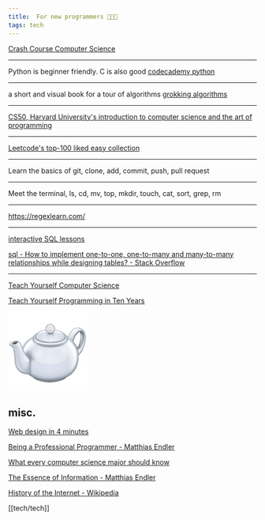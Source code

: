 ```yaml
---
title:  For new programmers 👩🏿‍💻 
tags: tech
---
```


[Crash Course Computer Science](https://www.youtube.com/playlist?list=PL8dPuuaLjXtNlUrzyH5r6jN9ulIgZBpdo)

---

Python is beginner friendly. C is also good  [codecademy python](https://www.codecademy.com/learn/learn-python)

---

a short and visual book for a tour of algorithms [grokking algorithms](http://93.174.95.29/main/9F2B390517083CF4485BA524B80815F5)


---

[CS50, Harvard University's introduction to computer science and the art of programming](https://www.youtube.com/playlist?list=PLhQjrBD2T381L3iZyDTxRwOBuUt6m1FnW)

---

[Leetcode's top-100 liked easy collection](https://leetcode.com/problemset/top-100-liked-questions/?difficulty=Easy)

---

Learn the basics of git, clone, add, commit, push, pull request
   
---

Meet the terminal, ls, cd, mv, top, mkdir, touch, cat, sort, grep, rm 

---

<https://regexlearn.com/>

---

[interactive SQL lessons](https://sqlbolt.com/)

[sql - How to implement one-to-one, one-to-many and many-to-many relationships while designing tables? - Stack Overflow](https://stackoverflow.com/questions/7296846/how-to-implement-one-to-one-one-to-many-and-many-to-many-relationships-while-de)

---

[Teach Yourself Computer Science](https://teachyourselfcs.com/)

[Teach Yourself Programming in Ten Years](http://norvig.com/21-days.html)

<a href="https://developer.mozilla.org/en-US/docs/Web/HTTP/Status/418">
<img src="/static/img/teapot.png">
</a>


## misc. 

[Web design in 4 minutes](https://jgthms.com/web-design-in-4-minutes/)

[Being a Professional Programmer - Matthias Endler](https://endler.dev/2017/professional-programming/)

[What every computer science major should know](http://matt.might.net/articles/what-cs-majors-should-know/)

[The Essence of Information - Matthias Endler](https://endler.dev/2017/the-essence-of-information/)

[History of the Internet - Wikipedia](https://en.wikipedia.org/wiki/History_of_the_Internet)


[[tech/tech]]